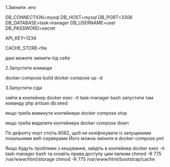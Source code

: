 1.Змінити .env

DB_CONNECTION=mysql
DB_HOST=mysql
DB_PORT=3306
DB_DATABASE=task-manager
DB_USERNAME=user
DB_PASSWORD=secret

API_KEY=1234

CACHE_STORE=file

дані можете змінити під себе

2.Запустити команди

docker-compose build
docker compose up -d

3.Запустити сіди

зайти в контейнер
docker exec -it task-manager bash
запустити там команду
php artisan db:seed

якщо треба вимкнути контейнери
docker compose stop

якщо треба видалити контейнери
docker compose down

По дефолту порт стоїть 8082, щоб не коніфлкувати із запущеними локальними веб-серверами
Його можна змінити в docker-compose.yml

Якщо будуть проблеми з кешування, зайдіть в контейнер
docker exec -it task-manager bash
та оновіть права доступу цим папкам
chmod -R 775 /var/www/html/storage
chmod -R 775 /var/www/html/bootstrap/cache
